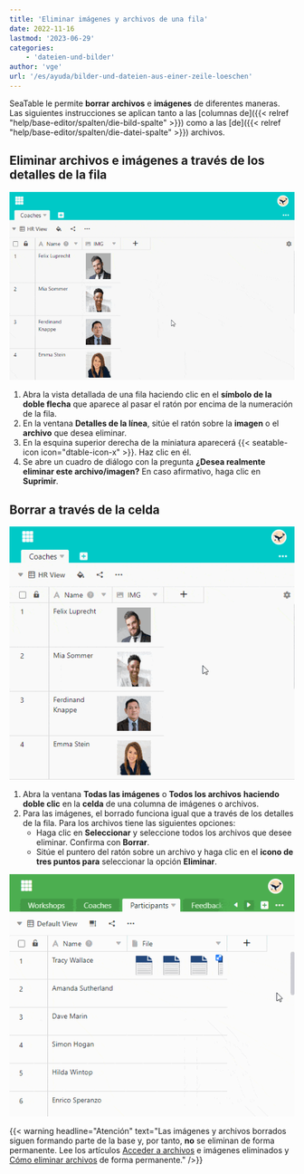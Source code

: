 ```yaml
---
title: 'Eliminar imágenes y archivos de una fila'
date: 2022-11-16
lastmod: '2023-06-29'
categories:
    - 'dateien-und-bilder'
author: 'vge'
url: '/es/ayuda/bilder-und-dateien-aus-einer-zeile-loeschen'
---
```


SeaTable le permite **borrar** **archivos** e **imágenes** de diferentes maneras. Las siguientes instrucciones se aplican tanto a las [columnas de]({{< relref "help/base-editor/spalten/die-bild-spalte" >}}) como a las [de]({{< relref "help/base-editor/spalten/die-datei-spalte" >}}) archivos.

## Eliminar archivos e imágenes a través de los detalles de la fila

![Cómo eliminar los archivos adjuntos a través de los detalles de la línea.](images/Wie-man-Anhaenge-dauerhaft-entfernt_Bild-Spalte.gif)

1. Abra la vista detallada de una fila haciendo clic en el **símbolo de la doble flecha** que aparece al pasar el ratón por encima de la numeración de la fila.
2. En la ventana **Detalles de la línea**, sitúe el ratón sobre la **imagen** o el **archivo** que desea eliminar.
3. En la esquina superior derecha de la miniatura aparecerá {{< seatable-icon icon="dtable-icon-x" >}}. Haz clic en él.
4. Se abre un cuadro de diálogo con la pregunta **¿Desea realmente eliminar este archivo/imagen?** En caso afirmativo, haga clic en **Suprimir**.

## Borrar a través de la celda

![Eliminar archivos a través de la celda.](images/loeschen-ueber-die-zelle-2.gif)

1. Abra la ventana **Todas las imágenes** o **Todos los archivos** **haciendo doble clic** en la **celda** de una columna de imágenes o archivos.
2. Para las imágenes, el borrado funciona igual que a través de los detalles de la fila. Para los archivos tiene las siguientes opciones:
    - Haga clic en **Seleccionar** y seleccione todos los archivos que desee eliminar. Confirma con **Borrar**.
    - Sitúe el puntero del ratón sobre un archivo y haga clic en el **icono de tres puntos para** seleccionar la opción **Eliminar**.

![Eliminar los archivos adjuntos.](images/Loeschen-von-Anhaengen.gif)

{{< warning  headline="Atención"  text="Las imágenes y archivos borrados siguen formando parte de la base y, por tanto, **no** se eliminan de forma permanente. Lee los artículos [Acceder a archivos](https://seatable.io/es/docs/datei-und-bildanhaenge/zugriff-auf-geloeschte-anhaenge/) e imágenes eliminados y [Cómo eliminar archivos](https://seatable.io/es/docs/datei-und-bildanhaenge/wie-man-anhaenge-dauerhaft-entfernt/) de forma permanente." />}}
